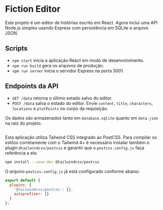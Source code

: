 # Fiction Editor

Este projeto é um editor de histórias escrito em React. Agora inclui uma API Node.js simples usando Express com persistência em SQLite e arquivo JSON.

## Scripts

- `npm start` inicia a aplicação React em modo de desenvolvimento.
- `npm run build` gera os arquivos de produção.
- `npm run server` inicia o servidor Express na porta 3001.

## Endpoints da API

- `GET /data` retorna o último estado salvo do editor.
- `POST /data` salva o estado do editor. Envie `content`, `title`, `characters`, `locations` e `plotPoints` no corpo da requisição.

Os dados são armazenados tanto em `database.sqlite` quanto em `data.json` na raiz do projeto.

##
Esta aplicação utiliza Tailwind CSS integrado ao PostCSS.
Para compilar os estilos corretamente com o Tailwind 4+ é
necessário instalar também o plugin `@tailwindcss/postcss` e
garantir que o `postcss.config.js` faça referência a ele.

```bash
npm install --save-dev @tailwindcss/postcss
```

O arquivo `postcss.config.js` já está configurado conforme
abaixo:

```js
export default {
  plugins: {
    '@tailwindcss/postcss': {},
    autoprefixer: {}
  }
};